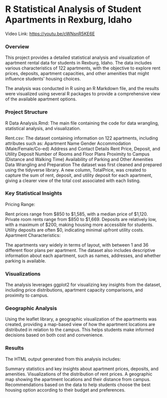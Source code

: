 # R Statistical Analysis of Student Apartments in Rexburg, Idaho

Video Link: https://youtu.be/cWNsnR5KE6E 

### Overview

This project provides a detailed statistical analysis and visualization of apartment rental data for students in Rexburg, Idaho. The data includes various characteristics of 122 apartments, with the objective to explore rent prices, deposits, apartment capacities, and other amenities that might influence students' housing choices.

The analysis was conducted in R using an R Markdown file, and the results were visualized using several R packages to provide a comprehensive view of the available apartment options.

### Project Structure

R Data Analysis.Rmd: The main file containing the code for data wrangling, statistical analysis, and visualization.

Rent.csv: The dataset containing information on 122 apartments, including attributes such as:
Apartment Name
Gender Accommodation (Male/Female/Co-ed)
Address and Contact Details
Rent Price, Deposit, and Utility Deposit
Number of Rooms and Floor Plans
Proximity to Campus (Distance and Walking Time)
Availability of Parking and Other Amenities
Data Wrangling and Preparation
The dataset was first cleaned and prepared using the tidyverse library. A new column, TotalPrice, was created to capture the sum of rent, deposit, and utility deposit for each apartment, giving a clearer view of the total cost associated with each listing.

### Key Statistical Insights

Pricing Range:

Rent prices range from $850 to $1,585, with a median price of $1,120.
Private room rents range from $850 to $1,669.
Deposits are relatively low, with a maximum of $200, making housing more accessible for students.
Utility deposits are often $0, indicating minimal upfront utility costs.
Apartment Characteristics:

The apartments vary widely in terms of layout, with between 1 and 36 different floor plans per apartment.
The dataset also includes descriptive information about each apartment, such as names, addresses, and whether parking is available.

### Visualizations

The analysis leverages ggplot2 for visualizing key insights from the dataset, including price distributions, apartment capacity comparisons, and proximity to campus.

### Geographic Analysis

Using the leaflet library, a geographic visualization of the apartments was created, providing a map-based view of how the apartment locations are distributed in relation to the campus. This helps students make informed decisions based on both cost and convenience.

### Results

The HTML output generated from this analysis includes:

Summary statistics and key insights about apartment prices, deposits, and amenities.
Visualizations of the distribution of rent prices.
A geographic map showing the apartment locations and their distance from campus.
Recommendations based on the data to help students choose the best housing option according to their budget and preferences.